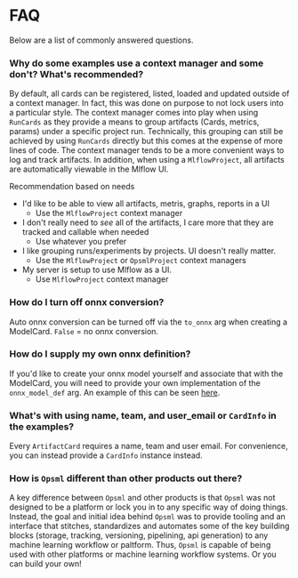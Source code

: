 # FAQ

Below are a list of commonly answered questions.


### Why do some examples use a context manager and some don't? What's recommended?

By default, all cards can be registered, listed, loaded and updated outside of a context manager. In fact, this was done on purpose to not lock users into a particular style. The context manager comes into play when using `RunCards` as they provide a means to group artifacts (Cards, metrics, params) under a specific project run. Technically, this grouping can still be achieved by using `RunCards` directly but this comes at the expense of more lines of code. The context manager tends to be a more convenient ways to log and track artifacts. In addition, when using a `MlflowProject`, all artifacts are automatically viewable in the Mlflow UI.

Recommendation based on needs

- I'd like to be able to view all artifacts, metris, graphs, reports in a UI 
    * Use the `MlflowProject` context manager
- I don't really need to *see* all of the artifacts, I care more that they are tracked and callable when needed 
    * Use whatever you prefer
- I like grouping runs/experiments by projects. UI doesn't really matter.
    * Use the `MlflowProject` or `OpsmlProject` context managers
- My server is setup to use Mlflow as a UI.
    * Use `MlflowProject` context manager

### How do I turn off onnx conversion?

Auto onnx conversion can be turned off via the `to_onnx` arg when creating a ModelCard. `False` = no onnx conversion.

### How do I supply my own onnx definition?

If you'd like to create your onnx model yourself and associate that with the ModelCard, you will need to provide your own implementation of the `onnx_model_def` arg. An example of this can be seen [here](../cards/onnx.md).

### What's with using name, team, and user_email or `CardInfo` in the examples?

Every `ArtifactCard` requires a name, team and user email. For convenience, you can instead provide a `CardInfo` instance instead.

### How is `Opsml` different than other products out there?

A key difference between `Opsml` and other products is that `Opsml` was not designed to be a platform or lock you in to any specific way of doing things. Instead, the goal and initial idea behind `Opsml` was to provide tooling and an interface that stitches, standardizes and automates some of the key building blocks (storage, tracking, versioning, pipelining, api generation) to any machine learning workflow or paltform. Thus, `Opsml` is capable of being used with other platforms or machine learning workflow systems. Or you can build your own!